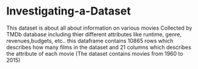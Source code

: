 # Investigating-a-Dataset

This dataset is about all about information on various movies Collected by TMDb database including thier different attributes like runtime, genre, revenues,budgets, etc.. this dataframe contains 10865 rows which describes how many films in the dataset and 21 columns which describes the attribute of each movie (The dataset contains movies from 1960 to 2015)
